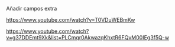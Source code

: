 Añadir campos extra

https://www.youtube.com/watch?v=T0VDuWEBmKw

https://www.youtube.com/watch?v=g37DDEmt9Xk&list=PLCmqr0AkwazqKhxtR6FQvM00IEg3f5Q-w
